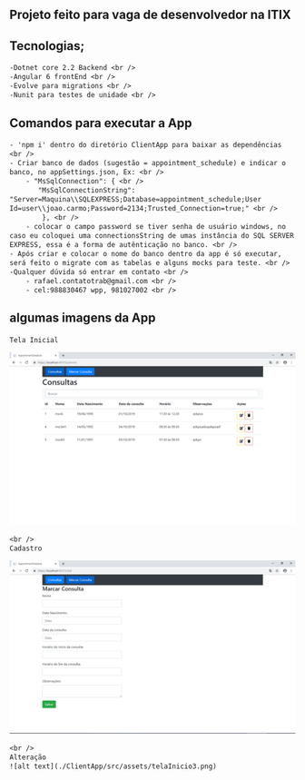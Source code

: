 ## Projeto feito para vaga de desenvolvedor na ITIX 

## Tecnologias;
	-Dotnet core 2.2 Backend <br />
	-Angular 6 frontEnd <br />
	-Evolve para migrations <br />
	-Nunit para testes de unidade <br />

## Comandos para executar a App <br />
	- 'npm i' dentro do diretório ClientApp para baixar as dependências <br />
	- Criar banco de dados (sugestão = appointment_schedule) e indicar o banco, no appSettings.json, Ex: <br />
		- "MsSqlConnection": { <br />
		   "MsSqlConnectionString": "Server=Maquina\\SQLEXPRESS;Database=appointment_schedule;User Id=user\\joao.carmo;Password=2134;Trusted_Connection=true;" <br />
			}, <br />
		- colocar o campo password se tiver senha de usuário windows, no caso eu coloquei uma connectionsString de umas instância do SQL SERVER EXPRESS, essa é a forma de autênticação no banco. <br /> 
	- Após criar e colocar o nome do banco dentro da app é só executar, será feito o migrate com as tabelas e alguns mocks para teste. <br />
	-Qualquer dúvida só entrar em contato <br />
		- rafael.contatotrab@gmail.com <br />
		- cel:988830467 wpp, 981027002 <br />
		
## algumas imagens da App
	Tela Inicial
![alt text](./ClientApp/src/assets/telaInicio.png)
	
	<br />
	Cadastro
![alt text](./ClientApp/src/assets/telaInicio2.png)
	
	<br />
	Alteração
	![alt text](./ClientApp/src/assets/telaInicio3.png)